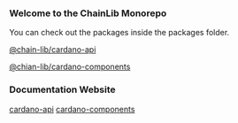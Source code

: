 ### Welcome to the ChainLib Monorepo
You can check out the packages inside the packages folder.

[@chain-lib/cardano-api](https://github.com/chain-lib/chain-lib/tree/main/packages/cardano-api)

[@chian-lib/cardano-components](https://github.com/chain-lib/chain-lib/tree/main/packages/cardano-components)

### Documentation Website

[cardano-api](https://cardano-api.chain-lib.com/)
[cardano-components](https://cardano-components.chain-lib.com/)